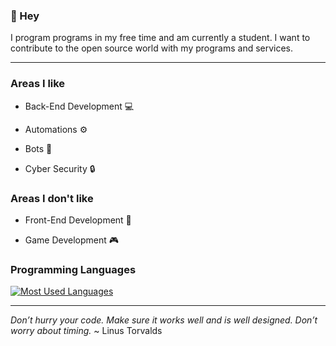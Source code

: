 ### 👋 Hey

I program programs in my free time and am currently a student. I want to contribute to the open source world with my programs and services.

---

### Areas I like

- Back-End Development 💻

- Automations ⚙️

- Bots 🤖

- Cyber Security 🔒

### Areas I don't like

- Front-End Development 🎨

- Game Development 🎮

### Programming Languages

[![Most Used Languages](https://github-readme-stats.vercel.app/api/top-langs/?username=dodaucy&layout=compact&theme=dark&cache_seconds=7200 "Most Used Languages")](https://github.com/anuraghazra/github-readme-stats#top-languages-card)

---

*Don’t hurry your code. Make sure it works well and is well designed. Don’t worry about timing.* ~ Linus Torvalds
